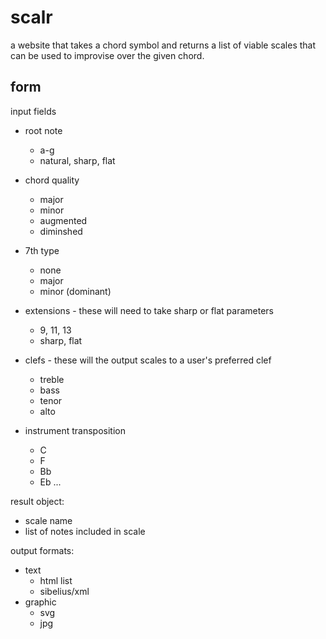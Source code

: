 # scalr

a website that takes a chord symbol and returns a list of viable scales that can
be used to improvise over the given chord.

## form


input fields 

- root note
    - a-g
    - natural, sharp, flat
- chord quality
    - major
    - minor
    - augmented
    - diminshed
- 7th type
    - none
    - major
    - minor (dominant)

- extensions - these will need to take sharp or flat parameters 
     - 9, 11, 13
     - sharp, flat

 - clefs - these will the output scales to a user's preferred clef
    - treble
    - bass
    - tenor
    - alto
 - instrument transposition
    - C
    - F
    - Bb
    - Eb
...

result object:
- scale name
- list of notes included in scale


output formats:
- text
    - html list
    - sibelius/xml
- graphic
    - svg
    - jpg